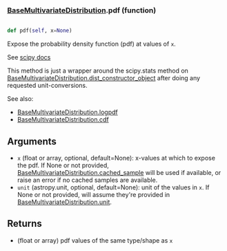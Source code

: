 ### [BaseMultivariateDistribution](BaseMultivariateDistribution.md).pdf (function)


```py

def pdf(self, x=None)

```



Expose the probability density function (pdf) at values of `x`.

See [scipy docs](https://docs.scipy.org/doc/scipy/reference/generated/scipy.stats.rv_continuous.pdf.html)

This method is just a wrapper around the scipy.stats method on
[BaseMultivariateDistribution.dist_constructor_object](BaseMultivariateDistribution.dist_constructor_object.md) after doing any requested unit-conversions.

See also:
* [BaseMultivariateDistribution.logpdf](BaseMultivariateDistribution.logpdf.md)
* [BaseMultivariateDistribution.cdf](BaseMultivariateDistribution.cdf.md)

Arguments
----------
* `x` (float or array, optional, default=None): x-values at which to
    expose the pdf.  If None or not provided, [BaseMultivariateDistribution.cached_sample](BaseMultivariateDistribution.cached_sample.md)
    will be used if available, or raise an error if no cached samples
    are available.
* `unit` (astropy.unit, optional, default=None): unit of the values
    in `x`.  If None or not provided, will assume they're provided in
    [BaseMultivariateDistribution.unit](BaseMultivariateDistribution.unit.md).

Returns
---------
* (float or array) pdf values of the same type/shape as `x`


